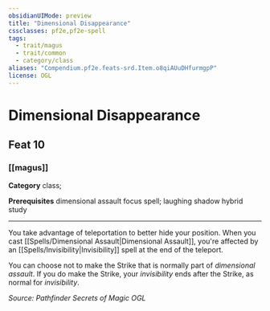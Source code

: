 ```yaml
---
obsidianUIMode: preview
title: "Dimensional Disappearance"
cssclasses: pf2e,pf2e-spell
tags:
  - trait/magus
  - trait/common
  - category/class
aliases: "Compendium.pf2e.feats-srd.Item.o8qiAUuDHfurmgpP"
license: OGL
---
```

# Dimensional Disappearance
## Feat 10
### [[magus]]

**Category** class; 



**Prerequisites** dimensional assault focus spell; laughing shadow hybrid study
* * *
You take advantage of teleportation to better hide your position. When you cast [[Spells/Dimensional Assault|Dimensional Assault]], you're affected by an [[Spells/Invisibility|Invisibility]] spell at the end of the teleport.

You can choose not to make the Strike that is normally part of _dimensional assault_. If you do make the Strike, your _invisibility_ ends after the Strike, as normal for _invisibility_.

*Source: Pathfinder Secrets of Magic*
*OGL*